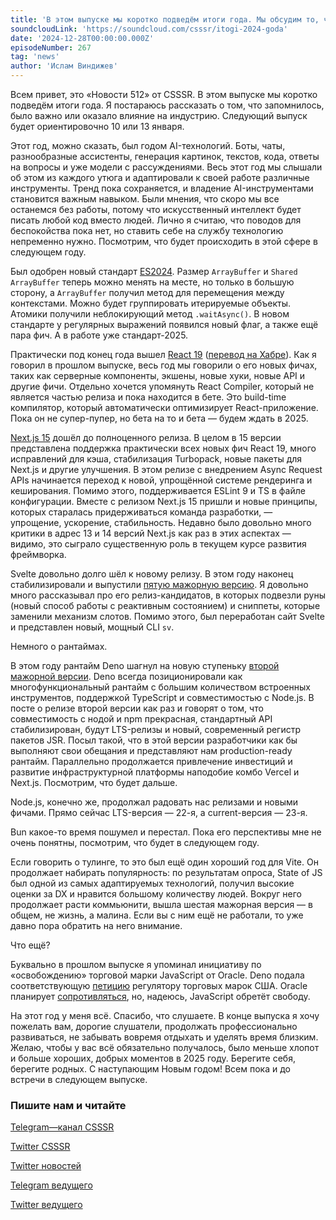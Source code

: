 ```yaml
---
title: 'В этом выпуске мы коротко подведём итоги года. Мы обсудим то, что запомнилось, было важно или оказало влияние на индустрию.'
soundcloudLink: 'https://soundcloud.com/csssr/itogi-2024-goda'
date: '2024-12-28T00:00:00.000Z'
episodeNumber: 267
tag: 'news'
author: 'Ислам Виндижев'
---
```


Всем привет, это «Новости 512» от CSSSR. В этом выпуске мы коротко подведём итоги года. Я постараюсь рассказать о том, что запомнилось, было важно или оказало влияние на индустрию. Следующий выпуск будет ориентировочно 10 или 13 января.

<ParagraphWithImage imageName="laptopNews" >
Этот год, можно сказать, был годом AI-технологий. Боты, чаты, разнообразные ассистенты, генерация картинок, текстов, кода, ответы на вопросы и уже модели с рассуждениями. Весь этот год мы слышали об этом из каждого утюга и адаптировали к своей работе различные инструменты. Тренд пока сохраняется, и владение AI-инструментами становится важным навыком. Были мнения, что скоро мы все останемся без работы, потому что искусственный интеллект будет писать любой код вместо людей. Лично я считаю, что поводов для беспокойства пока нет, но ставить себе на службу технологию непременно нужно. Посмотрим, что будет происходить в этой сфере в следующем году.
</ParagraphWithImage>

Был одобрен новый стандарт [ES2024](https://exploringjs.com/js/book/ch_new-javascript-features.html#new-in-es2024). Размер `ArrayBuffer` и `Shared ArrayBuffer` теперь можно менять на месте, но только в большую сторону, а `ArrayBuffer` получил метод для перемещения между контекстами. Можно будет группировать итерируемые объекты. Атомики получили неблокирующий метод `.waitAsync()`. В новом стандарте у регулярных выражений появился новый флаг, а также ещё пара фич. А в работе уже стандарт-2025.

Практически под конец года вышел [React 19](https://react.dev/blog/2024/12/05/react-19) ([перевод на Хабре](https://habr.com/ru/articles/865416/)). Как я говорил в прошлом выпуске, весь год мы говорили о его новых фичах, таких как серверные компоненты, экшены, новые хуки, новые API и другие фичи. Отдельно хочется упомянуть React Compiler, который не является частью релиза и пока находится в бете. Это build-time компилятор, который автоматически оптимизирует React-приложение. Пока он не супер-пупер, но бета на то и бета — будем ждать в 2025.

[Next.js 15](https://nextjs.org/blog/next-15) дошёл до полноценного релиза. В целом в 15 версии представлена поддержка практически всех новых фич React 19, много исправлений для кэша, стабилизация Turbopack, новые пакеты для Next.js и другие улучшения. В этом релизе с внедрением Async Request APIs начинается переход к новой, упрощённой системе рендеринга и кеширования. Помимо этого, поддерживается ESLint 9 и TS в файле конфигурации. Вместе с релизом Next.js 15 пришли и новые принципы, которых старалась придерживаться команда разработки, — упрощение, ускорение, стабильность. Недавно было довольно много критики в адрес 13 и 14 версий Next.js как раз в этих аспектах — видимо, это сыграло существенную роль в текущем курсе развития фреймворка.

Svelte довольно долго шёл к новому релизу. В этом году наконец стабилизировали и выпустили [пятую мажорную версию](https://svelte.dev/blog/svelte-5-is-alive). Я довольно много рассказывал про его релиз-кандидатов, в которых подвезли руны (новый способ работы с реактивным состоянием) и сниппеты, которые заменили механизм слотов. Помимо этого, был переработан сайт Svelte и представлен новый, мощный CLI `sv`.

Немного о рантаймах.

В этом году рантайм Deno шагнул на новую ступеньку [второй мажорной версии](https://deno.com/blog/v2.0). Deno всегда позиционировали как многофункциональный рантайм с большим количеством встроенных инструментов, поддержкой TypeScript и совместимостью с Node.js. В посте о релизе второй версии как раз и говорят о том, что совместимость с нодой и npm прекрасная, стандартный API стабилизирован, будут LTS-релизы и новый, современный регистр пакетов JSR. Посыл такой, что в этой версии разработчики как бы выполняют свои обещания и представляют нам production-ready рантайм. Параллельно продолжается привлечение инвестиций и развитие инфраструктурной платформы наподобие комбо Vercel и Next.js. Посмотрим, что будет дальше.

Node.js, конечно же, продолжал радовать нас релизами и новыми фичами. Прямо сейчас LTS-версия — 22-я, а current-версия — 23-я.

Bun какое-то время пошумел и перестал. Пока его перспективы мне не очень понятны, посмотрим, что будет в следующем году.

Если говорить о тулинге, то это был ещё один хороший год для Vite. Он продолжает набирать популярность: по результатам опроса, State of JS был одной из самых адаптируемых технологий, получил высокие оценки за DX и нравится большому количеству людей. Вокруг него продолжает расти коммьюнити, вышла шестая мажорная версия — в общем, не жизнь, а малина. Если вы с ним ещё не работали, то уже давно пора обратить на него внимание.

Что ещё? 

Буквально в прошлом выпуске я упоминал инициативу по «освобождению» торговой марки JavaScript от Oracle. Deno подала соответствующую [петицию](https://deno.com/blog/deno-v-oracle) регулятору торговых марок США. Oracle планирует [сопротивляться](https://deno.com/blog/deno-v-oracle/20241204-notice-of-appearance.pdf), но, надеюсь, JavaScript обретёт свободу.

На этот год у меня всё. Спасибо, что слушаете. В конце выпуска я хочу пожелать вам, дорогие слушатели, продолжать профессионально развиваться, не забывать вовремя отдыхать и уделять время близким. Желаю, чтобы у вас всё обязательно получалось, было меньше хлопот и больше хороших, добрых моментов в 2025 году. Берегите себя, берегите родных. С наступающим Новым годом! Всем пока и до встречи в следующем выпуске.

  ### Пишите нам и читайте
  [Telegram—канал CSSSR](https://t.me/csssr_dev)

  [Twitter CSSSR](https://twitter.com/csssr_dev)

  [Twitter новостей](https://twitter.com/csssr_news)

  [Telegram ведущего](https://t.me/Vindizh)

  [Twitter ведущего](https://twitter.com/Vindizh)
